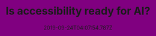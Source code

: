 ---
backgroundcolor: purple
title: Is accessibility ready for AI?
date: 2019-09-24T04:07:54.787Z
description: Test - Let’s discuss what needs to be considered and implemented for a
  successful global-ready launch.
urllink: google.com
preview_desc: Test - Let’s discuss what needs to be considered and implemented for a
  successful global-ready launch. 
thumbnail: img/sample-casestudy-thumbnail-2.png
image: img/about-direct-sourcing.jpg
image1: img/about-single-origin.jpg
tags:
  - ux
  - accessibility
---